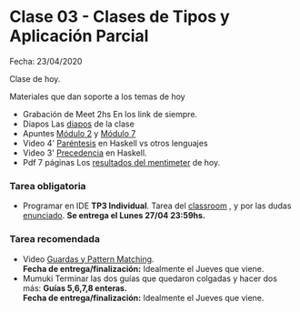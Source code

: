 # Clase 03 - Clases de Tipos y Aplicación Parcial

Fecha: 23/04/2020

Clase de hoy.

Materiales que dan soporte a los temas de hoy

* Grabación de Meet 2hs En los link de siempre. 
* Diapos Las [diapos](https://docs.google.com/presentation/d/e/2PACX-1vRVPa7UTU19O6Uhdl2nKYntkLI_CNLwLWymkLOQEQjvzRP-XapWl_k5MfoH6jBMMxZKZUpbxZ4YMxKn/pub?start=false) de la clase
* Apuntes [Módulo 2](https://docs.google.com/document/d/1n7TPE2qRpFSnj95lIZFD-q7Ko_DT9XZLH9_kEkNClrU/edit) y [Módulo 7](https://docs.google.com/document/d/1q2o2zCBU2LOfJs3nWG7-r6SaFHCIU5c0M4CJNmqOIO0/edit)
* Video 4' [Paréntesis](https://www.youtube.com/watch?v=WV1fPlFAw8M) en Haskell vs otros lenguajes
* Video 3' [Precedencia](https://www.youtube.com/watch?v=ymCuneefgKU) en Haskell.
* Pdf 7 páginas Los [resultados del mentimeter](./assets/Clase%203%20Pdep%20jueves%20mañana%20modo%20de%20trabajo.pdf) de hoy.

### Tarea obligatoria

*	Programar en IDE **TP3 Individual**. Tarea del [classroom](https://classroom.github.com/a/fnmPMu-Y) , y por las dudas [enunciado](https://docs.google.com/document/d/1HYSqusErnBmIugGaFbmqa1OJf9WTAh04n9O7tHqSo-I/edit#). **Se entrega el Lunes 27/04 23:59hs.**

### Tarea recomendada

* Video  [Guardas y Pattern Matching](https://www.youtube.com/watch?v=TIo7c4hWZi0).   
**Fecha de entrega/finalización:** Idealmente el Jueves que viene.
* Mumuki	Terminar las dos guías que quedaron colgadas y hacer dos más: **Guías 5,6,7,8 enteras.**  
**Fecha de entrega/finalización:** Idealmente el Jueves que viene.
